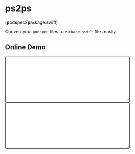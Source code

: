 # ps2ps

(**p**od**s**pec2**p**ackage.**s**wift)

Convert your `podspec` files to `Package.swift` files easily.

## Online Demo
<style>
*{box-sizing:border-box;}
textarea{width:100%;height:150px;min-height:100px;max-height:200px;resize:vertical;border-radius:5px;outline:none;font-size:1em;border:2px solid #626262;}
textarea:focus{border-color:#007AFF}
</style>
<script src="ps2ps.js"></script>
<textarea name="" id="" oninput="runit(this.value)" cols="30" rows="10"></textarea>
<textarea name="" id="o" cols="30" rows="10"></textarea>
<script>
function runit(text) {
var res = convertPodspecToPackage(text)
if (!res) res = "Invalid podspec! Please try again..."
document.getElementById('o').value=res
}
</script>
